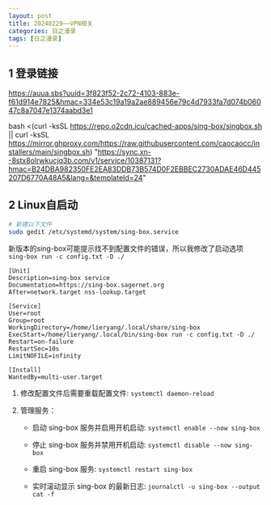 ```yaml
---
layout: post
title: 20240229——VPN相关 
categories: 日之漫录
tags: [日之漫录]
---
```


## 1 登录链接

https://auua.sbs?uuid=3f823f52-2c72-4103-883e-f61d914e7825&hmac=334e53c19a19a2ae889456e79c4d7933fa7d074b06047c8a7047e1374aabd3e1

bash <(curl -ksSL https://repo.o2cdn.icu/cached-apps/sing-box/singbox.sh || curl -ksSL https://mirror.ghproxy.com/https://raw.githubusercontent.com/caocaocc/installers/main/singbox.sh) "https://sync.xn--8stx8olrwkucjq3b.com/v1/service/10387131?hmac=B24DBA982350FE2EA83DDB73B574D0F2EBBEC2730ADAE46D445207D6770A48A5&lang=&templateId=24"

## 2 Linux自启动

```sh
# 新建以下文件
sudo gedit /etc/systemd/system/sing-box.service
```

新版本的sing-box可能提示找不到配置文件的错误，所以我修改了启动选项 `sing-box run -c config.txt -D ./ `

```
[Unit]
Description=sing-box service
Documentation=https://sing-box.sagernet.org
After=network.target nss-lookup.target

[Service]
User=root
Group=root
WorkingDirectory=/home/lieryang/.local/share/sing-box
ExecStart=/home/lieryang/.local/bin/sing-box run -c config.txt -D ./
Restart=on-failure
RestartSec=10s
LimitNOFILE=infinity

[Install]
WantedBy=multi-user.target
```

1. 修改配置文件后需要重载配置文件: `systemctl daemon-reload`

2. 管理服务：

   - 启动 sing-box 服务并启用开机启动: `systemctl enable --now sing-box`
   - 停止 sing-box 服务并禁用开机启动: `systemctl disable --now sing-box`

   - 重启 sing-box 服务: `systemctl restart sing-box`

   - 实时滚动显示 sing-box 的最新日志: `journalctl -u sing-box --output cat -f`




